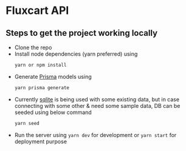 # Fluxcart API

## Steps to get the project working locally

- Clone the repo
- Install node dependencies (yarn preferred) using
  ```sh
  yarn or npm install
  ```
- Generate [Prisma](https://prisma.io) models using
  ```sh
  yarn prisma generate
  ```
- Currently [sqlite](https://sqlite.org) is being used with some existing data, but in case connecting with some other & need some sample data, DB can be seeded using below command
  ```sh
  yarn seed
  ```
- Run the server using `yarn dev` for development or `yarn start` for deployment purpose
